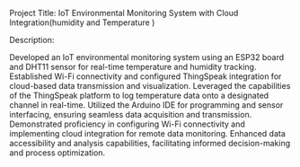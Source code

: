 
Project Title: IoT Environmental Monitoring System with Cloud Integration(humidity and Temperature )

Description:

Developed an IoT environmental monitoring system using an ESP32 board and DHT11 sensor for real-time temperature and humidity tracking.
Established Wi-Fi connectivity and configured ThingSpeak integration for cloud-based data transmission and visualization.
Leveraged the capabilities of the ThingSpeak platform to log temperature data onto a designated channel in real-time.
Utilized the Arduino IDE for programming and sensor interfacing, ensuring seamless data acquisition and transmission.
Demonstrated proficiency in configuring Wi-Fi connectivity and implementing cloud integration for remote data monitoring.
Enhanced data accessibility and analysis capabilities, facilitating informed decision-making and process optimization.
